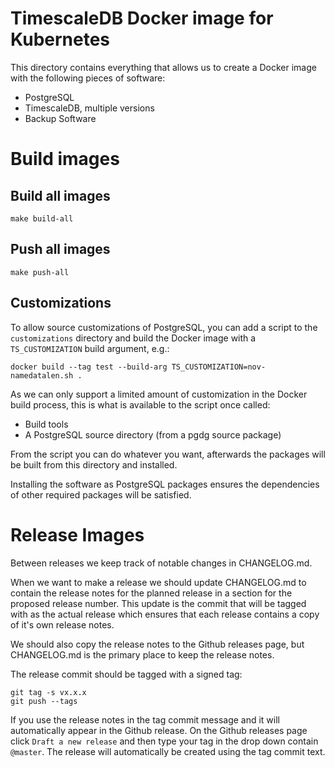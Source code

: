 # TimescaleDB Docker image for Kubernetes
This directory contains everything that allows us to create a Docker image with the following pieces of software:

- PostgreSQL
- TimescaleDB, multiple versions
- Backup Software

# Build images
## Build all images
```
make build-all
```

## Push all images
```
make push-all
```

## Customizations
To allow source customizations of PostgreSQL, you can add a script to the `customizations` directory
and build the Docker image with a `TS_CUSTOMIZATION` build argument, e.g.:

```
docker build --tag test --build-arg TS_CUSTOMIZATION=nov-namedatalen.sh .
```

As we can only support a limited amount of customization in the Docker build process, this is what is available to
the script once called:

- Build tools
- A PostgreSQL source directory (from a pgdg source package)

From the script you can do whatever you want, afterwards the packages will be built from this directory and installed.

Installing the software as PostgreSQL packages ensures the dependencies of other required packages will be satisfied.

# Release Images

Between releases we keep track of notable changes in CHANGELOG.md.

When we want to make a release we should update CHANGELOG.md to contain the release notes for the planned release in a section for
the proposed release number. This update is the commit that will be tagged with as the actual release which ensures that each release
contains a copy of it's own release notes.

We should also copy the release notes to the Github releases page, but CHANGELOG.md is the primary place to keep the release notes.

The release commit should be tagged with a signed tag:

    git tag -s vx.x.x
    git push --tags

If you use the release notes in the tag commit message and it will automatically appear in the Github release. On the Github releases
page click `Draft a new release` and then type your tag in the drop down contain `@master`. The release will automatically be created
using the tag commit text.

